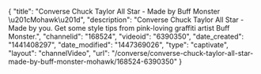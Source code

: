 {
    "title": "Converse Chuck Taylor All Star - Made by Buff Monster \u201cMohawk\u201d",
    "description": "Converse Chuck Taylor All Star - Made by you. Get some style tips from pink-loving graffiti artist Buff Monster.",
    "channelid": "168524",
    "videoid": "6390350",
    "date_created": "1441408297",
    "date_modified": "1447369026",
    "type": "captivate",
    "layout": "channelVideo",
    "url": "\/converse\/converse-chuck-taylor-all-star-made-by-buff-monster-mohawk\/168524-6390350"
}